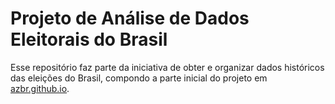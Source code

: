 # Projeto de Análise de Dados Eleitorais do Brasil

Esse repositório faz parte da iniciativa de obter e organizar
dados históricos das eleições do Brasil, compondo a parte inicial
do projeto em [azbr.github.io](azbr.github.io).



